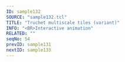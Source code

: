 ```yaml
---
ID: sample132
SOURCE: "sample132.tcl"
TITLE: "Truchet multiscale tiles (variant)"
INFO: "<BR>Interactive animation"
RELATED: ""
seqNo: 54
prevID: sample131
nextID: sample133
---
```

